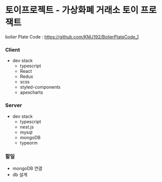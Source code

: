 # 토이프로젝트 - 가상화폐 거래소 토이 프로잭트

bolier Plate Code : https://github.com/KMJ192/BolierPlateCode_1

### Client

- dev stack
  - typescript
  - React
  - Redux
  - scss
  - styled-components
  - apexcharts

### Server

- dev stack
  - typescript
  - nest.js
  - mysql
  - mongoDB
  - typeorm

### 할일

- mongoDB 연결
- db 설계
